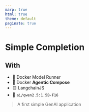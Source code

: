 ```yaml
---
marp: true
html: true
theme: default
paginate: true
---
```

# Simple Completion
## With 
 - 🐳 Docker Model Runner
 - 🐙 Docker **Agentic Compose**
 - 🟨 LangchainJS
 - 🐣 `ai/qwen2.5:1.5B-F16`

> A first simple GenAI application
